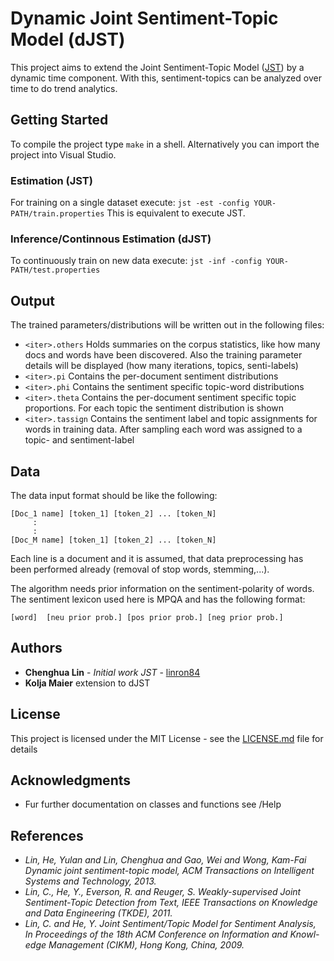 # Dynamic Joint Sentiment-Topic Model (dJST)
This project aims to extend the Joint Sentiment-Topic Model ([JST](https://github.com/linron84/JST)) by a dynamic time component.
With this, sentiment-topics can be analyzed over time to do trend analytics.

## Getting Started
To compile the project type `make` in a shell. Alternatively you can import the project into Visual Studio.

### Estimation (JST)
For training on a single dataset execute:
`jst -est -config YOUR-PATH/train.properties`
This is equivalent to execute JST.

### Inference/Continnous Estimation (dJST)
To continuously train on new data execute:
`jst -inf -config YOUR-PATH/test.properties`

## Output
The trained parameters/distributions will be written out in the following files:
* `<iter>.others`
Holds summaries on the corpus statistics, like how many docs and words have been discovered.
Also the training parameter details will be displayed (how many iterations, topics, senti-labels)
* `<iter>.pi`
Contains the per-document sentiment distributions
* `<iter>.phi`
Contains the sentiment specific topic-word distributions
* `<iter>.theta` 
Contains the per-document sentiment specific topic proportions. For each topic the sentiment distribution is shown
* `<iter>.tassign`
Contains the sentiment label and topic assignments for words in training data. After sampling each word was assigned to a topic- and sentiment-label

## Data
The data input format should be like the following:
```
[Doc_1 name] [token_1] [token_2] ... [token_N]
     :
     :
[Doc_M name] [token_1] [token_2] ... [token_N]
```
Each line is a document and it is assumed, that data preprocessing has been performed already (removal of stop words, stemming,...).

The algorithm needs prior information on the sentiment-polarity of words. The sentiment lexicon used here is MPQA and has the following format:
````
[word]	[neu prior prob.] [pos prior prob.] [neg prior prob.]
````

## Authors
* **Chenghua Lin** - *Initial work JST* - [linron84](https://github.com/linron84)
* **Kolja Maier** extension to dJST

## License
This project is licensed under the MIT License - see the [LICENSE.md](LICENSE.md) file for details

## Acknowledgments
* Fur further documentation on classes and functions see /Help

## References
* *Lin, He, Yulan and Lin, Chenghua and Gao, Wei and Wong, Kam-Fai Dynamic joint sentiment-topic model, ACM Transactions on Intelligent Systems and Technology, 2013.*
* *Lin, C., He, Y., Everson, R. and Reuger, S. Weakly-supervised Joint Sentiment-Topic Detection from Text, IEEE Transactions on Knowledge and Data Engineering (TKDE), 2011.*
* *Lin, C. and He, Y. Joint Sentiment/Topic Model for Sentiment Analysis, In Proceedings of the 18th ACM Conference on Information and Knowl- edge Management (CIKM), Hong Kong, China, 2009.*


